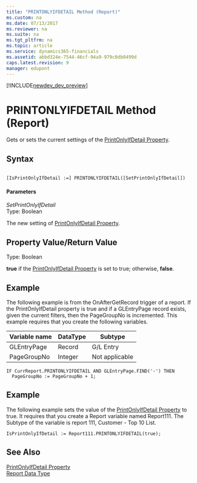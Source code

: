 ```yaml
---
title: "PRINTONLYIFDETAIL Method (Report)"
ms.custom: na
ms.date: 07/13/2017
ms.reviewer: na
ms.suite: na
ms.tgt_pltfrm: na
ms.topic: article
ms.service: dynamics365-financials
ms.assetid: abbd324e-7544-46cf-94a9-979c0db0499d
caps.latest.revision: 9
manager: edupont
---
```


[!INCLUDE[newdev_dev_preview](../includes/newdev_dev_preview.md)]

# PRINTONLYIFDETAIL Method (Report)
Gets or sets the current settings of the [PrintOnlyIfDetail Property](../properties/devenv-PrintOnlyIfDetail-Property.md).  
  
## Syntax  
  
```  
  
[IsPrintOnlyIfDetail :=] PRINTONLYIFDETAIL([SetPrintOnlyIfDetail])  
```  
  
#### Parameters  
 *SetPrintOnlyIfDetail*  
 Type: Boolean  
  
 The new setting of [PrintOnlyIfDetail Property](../properties/devenv-PrintOnlyIfDetail-Property.md).  
  
## Property Value/Return Value  
 Type: Boolean  
  
 **true** if the [PrintOnlyIfDetail Property](../properties/devenv-PrintOnlyIfDetail-Property.md) is set to true; otherwise, **false**.  
  
## Example  
 The following example is from the OnAfterGetRecord trigger of a report. If the PrintOnlyIfDetail property is true and if a GLEntryPage record exists, given the current filters, then the PageGroupNo is incremented. This example requires that you create the following variables.  
  
|Variable name|DataType|Subtype|  
|-------------------|--------------|-------------|  
|GLEntryPage|Record|G/L Entry|  
|PageGroupNo|Integer|Not applicable|  
  
```  
IF CurrReport.PRINTONLYIFDETAIL AND GLEntryPage.FIND('-') THEN  
  PageGroupNo := PageGroupNo + 1;  
```  
  
## Example  
 The following example sets the value of the [PrintOnlyIfDetail Property](../properties/devenv-PrintOnlyIfDetail-Property.md) to true. It requires that you create a Report variable named Report111. The Subtype of the variable is report 111, Customer - Top 10 List.  
  
```  
IsPrintOnlyIfDetail := Report111.PRINTONLYIFDETAIL(true);  
```  
  
## See Also  
 [PrintOnlyIfDetail Property](../properties/devenv-PrintOnlyIfDetail-Property.md)   
 [Report Data Type](../datatypes/devenv-Report-Data-Type.md)